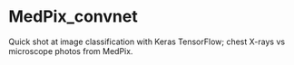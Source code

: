 # MedPix_convnet
Quick shot at image classification with Keras TensorFlow; chest X-rays vs microscope photos from MedPix.
